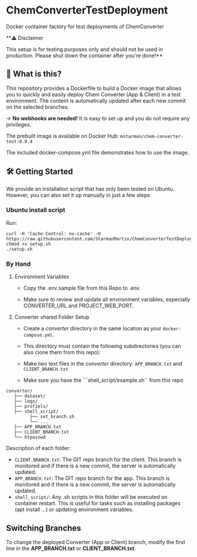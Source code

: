 # ChemConverterTestDeployment

Docker container factory for test deployments of ChemConverter

**⚠️ Disclaimer

This setup is for testing purposes only and should not be used in production.
Please shut down the container after you're done!**

## 🚀 What is this?

This repository provides a Dockerfile to build a Docker image that allows you to quickly and easily deploy Chem Converter (App & Client) in a test environment.
The content is automatically updated after each new commit on the selected branches.

-> __No webhooks are needed!__ It is easy to set up and you do not require any privileges.

The prebuilt image is available on Docker Hub:
```mstarman/chem-converter-test:0.0.4```

The included docker-compose.yml file demonstrates how to use the image.

## 🛠️ Getting Started

We provide an installation script that has only been tested on Ubuntu. However, you can also set it up manually in just a few steps

### Ubuntu install script

Run:

```shell
curl -H 'Cache-Control: no-cache' -O https://raw.githubusercontent.com/StarmanMartin/ChemConverterTestDeployment/main/setup.sh
chmod +x setup.sh
./setup.sh
```

### By Hand

1. Environment Variables

   * Copy the .env.sample file from this Repo to .env.

   * Make sure to review and update all environment variables, especially CONVERTER_URL and PROJECT_WEB_PORT.

2. Converter shared Folder Setup

   * Create a *converter* directory in the same location as your ```docker-compose.yml```.

   * This directory must contain the following subdirectories (you can also clone them from this repo):

   * Make two text files in the *converter* directory: ```APP_BRANCH.txt``` and ```CLIENT_BRANCH.txt```

   * Make sure you have the ```shell_script/example.sh`` from this repo 

```
converter/
   ├── dataset/
   ├── logs/
   ├── profiels/
   ├── shell_script/
         ├── set_branch.sh
         └── ...
   ├── APP_BRANCH.txt
   ├── CLIENT_BRANCH.txt
   └── htpasswd

```

Description of each folder:

* ```CLIENT_BRANCH.txt```: The GIT repo branch for the client. This branch is monitored and if there is a new commit, the server is automatically updated.
* ```APP_BRANCH.txt```: The GIT repo branch for the app. This branch is monitored and if there is a new commit, the server is automatically updated.
* ```shell_script/```: Any .sh scripts in this folder will be executed on container restart. This is useful for tasks such as installing packages (apt install ...) or updating environment variables.

## Switching Branches

To change the deployed Converter (App or Client) branch, modify the first line in the **APP_BRANCH.txt** or **CLIENT_BRANCH.txt**.